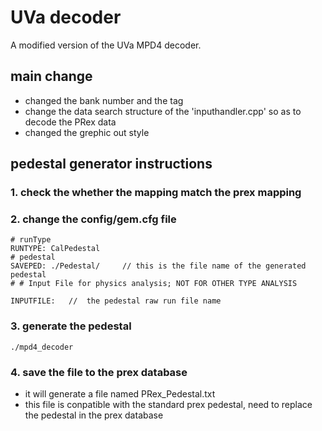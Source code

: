 # UVa decoder
A modified version of the UVa MPD4 decoder. 

## main change

* changed the bank number and the tag 
* change the data search structure of the 'inputhandler.cpp' so as to decode the PRex data 
* changed the grephic out style


## pedestal generator instructions

### 1. check the whether the mapping match the prex mapping
### 2. change the config/gem.cfg file 
    # runType
    RUNTYPE: CalPedestal
    # pedestal
    SAVEPED: ./Pedestal/     // this is the file name of the generated pedestal
    # # Input File for physics analysis; NOT FOR OTHER TYPE ANALYSIS

    INPUTFILE:   //  the pedestal raw run file name


### 3. generate the pedestal
    ./mpd4_decoder

### 4. save the file to the prex database
* it will generate a file named PRex_Pedestal.txt
* this file is conpatible with the standard prex pedestal, need to replace the pedestal in the prex database
